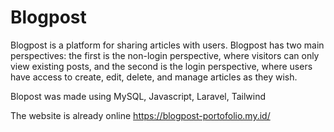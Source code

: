 # Blogpost
Blogpost is a platform for sharing articles with users. Blogpost has two main perspectives: the first is the non-login perspective, where visitors can only view existing posts, and the second is the login perspective, where users have access to create, edit, delete, and manage articles as they wish.

Blopost was made using MySQL, Javascript, Laravel, Tailwind 

The website is already online https://blogpost-portofolio.my.id/

